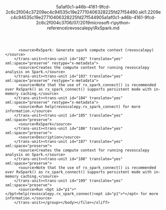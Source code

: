 <?xml version="1.0"?><xliff version="1.2" xmlns="urn:oasis:names:tc:xliff:document:1.2" xmlns:xsi="http://www.w3.org/2001/XMLSchema-instance" xsi:schemaLocation="urn:oasis:names:tc:xliff:document:1.2 xliff-core-1.2-transitional.xsd"><file datatype="xml" original="RxSpark.md" source-language="en-US" target-language="en-US"><header><tool tool-id="mdxliff" tool-name="mdxliff" tool-version="1.0-4e81c41" tool-company="Microsoft" /><xliffext:skl_file_name xmlns:xliffext="urn:microsoft:content:schema:xliffextensions">5a1af0c1-a46b-4161-9fcd-2c6c2f004c37209ec4c94535c19e27710406328225fd27f54490.skl</xliffext:skl_file_name><xliffext:version xmlns:xliffext="urn:microsoft:content:schema:xliffextensions">1.2</xliffext:version><xliffext:ms.openlocfilehash xmlns:xliffext="urn:microsoft:content:schema:xliffextensions">209ec4c94535c19e27710406328225fd27f54490</xliffext:ms.openlocfilehash><xliffext:ms.sourcegitcommit xmlns:xliffext="urn:microsoft:content:schema:xliffextensions">5a1af0c1-a46b-4161-9fcd-2c6c2f004c37</xliffext:ms.sourcegitcommit><xliffext:ms.lasthandoff xmlns:xliffext="urn:microsoft:content:schema:xliffextensions">06/07/2019</xliffext:ms.lasthandoff><xliffext:ms.openlocfilepath xmlns:xliffext="urn:microsoft:content:schema:xliffextensions">microsoft-r\python-reference\revoscalepy\RxSpark.md</xliffext:ms.openlocfilepath></header><body><group id="content" extype="content"><trans-unit id="101" translate="yes" xml:space="preserve" restype="x-metadata">
          <source>RxSpark: Generate spark compute context (revoscalepy)</source>
        </trans-unit><trans-unit id="102" translate="yes" xml:space="preserve" restype="x-metadata">
          <source>Creates the compute context for running revoscalepy analysis on Spark.</source>
        </trans-unit><trans-unit id="103" translate="yes" xml:space="preserve" restype="x-metadata">
          <source>Note that the use of rx_spark_connect() is recommended over RxSpark() as rx_spark_connect() supports persistent mode with in-memory caching.</source>
        </trans-unit><trans-unit id="104" translate="yes" xml:space="preserve" restype="x-metadata">
          <source>Run help(revoscalepy.rx_spark_connect) for more information.</source>
        </trans-unit><trans-unit id="105" translate="yes" xml:space="preserve">
          <source>RxSpark</source>
        </trans-unit><trans-unit id="106" translate="yes" xml:space="preserve">
          <source>Description</source>
        </trans-unit><trans-unit id="107" translate="yes" xml:space="preserve">
          <source>Creates the compute context for running revoscalepy analysis on Spark.</source>
        </trans-unit><trans-unit id="108" translate="yes" xml:space="preserve">
          <source>Note that the use of rx_spark_connect() is recommended over RxSpark() as rx_spark_connect() supports persistent mode with in-memory caching.</source>
        </trans-unit><trans-unit id="109" translate="yes" xml:space="preserve">
          <source>Run <bpt id="p1">*</bpt>help(revoscalepy.rx_spark_connect)<ept id="p1">*</ept> for more information.</source>
        </trans-unit></group></body></file></xliff>